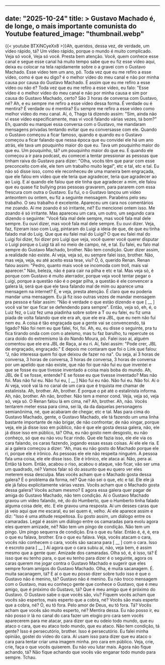 
---
date: "2025-10-24"
title: > 
    Gustavo Machado é, de longe, o mais importante comunista do Youtube
featured_image: "thumbnail.webp"
---
{{< youtube BTXiNCyeXx8 >}}Ah, queridos, dessa vez, de verdade, um
vídeo rápido, tá? Um vídeo rápido,
porque
o mundo é muito complicado. Veja só
você, Veja só você. Presta bem atenção.
Você,
quem conhece esse canal e segue esse
canal há muito tempo sabe que eu fiz
esse vídeo aqui, deixa eu colocar na
tela rapidamente sobre o a gravei com o
Gustavo Machado.
Esse vídeo tem um ano, pô.
Toda vez que eu me refiro a esse vídeo,
como é que eu digo? é o melhor vídeo do
meu canal e não por minha causa por
causa do Gustavo Machado. É assim que eu
me refiro a esse vídeo ou não é?
Toda vez que eu me refiro a esse vídeo,
eu falo: "Esse vídeo é o melhor vídeo do
meu canal e não por minha causa e sim
por causa do Gustavo Machado, certo? São
3 horas de conversa com Gustavo, né? Ah,
e eu sempre me refiro a esse vídeo dessa
forma. É verdade ou é mentira? É verdade
ou é mentira? Eu sempre me refiro a esse
vídeo como melhor vídeo do meu canal.
Aí, ó, Thago tá dizendo assim: "Sim,
ainda não vi esse vídeo especificamente,
mas vi você falando várias vezes, tá
bom?"
Eh,
quando eu marquei essa conversa com o
Gustavo,
me mandaram mensagens privadas tentando
evitar que eu conversasse com ele.
Quando o Gustavo começou a ficar famoso,
quando e quando eu o Gustavo começou a
ficar falando que nessa época que eu
convidei ele há
um ano atrás, ele tava um pouquinho
maior do que eu. Tava um pouquinho maior
do que eu. Um pouquinho, tá? um
pouquinho maior do que eu.
E quando ele começou a ir para podcast,
eu comecei a tentar pressionar as
pessoas que tinham raiva
do Gustavo
para dizer: "Olha, vocês têm que parar
com esse preconceito com ele, ele tem um
trabalho muito legal", etc e tal, etc e
tal. Eu não só disse isso, como ele
reconheceu de uma maneira bem engraçada,
que ele falou em vídeo que ele teria que
agradecer, teria que agradecer ao ao
Luig.
E aí quando ele falou que ele tinha que
agradecer a mim, ele falou que eu quase
fiz bullying
pras pessoas gravarem, para pararem com
essa frescura com outra o Gustavo.
Eu fui, o o Gustavo lançou um vídeo
anteontem ou ontem, eu fiz a seguinte
mensagem.
Parabéns pelo seu trabalho. O seu
trabalho é excelente.
Apareceu um cara nos comentários me
zoando. Aí me zoando é só irritante, né?
Eu mencionei ontem isso. Me zoando é só
irritante.
Mas apareceu um cara, um outro, um
segundo cara dizendo o seguinte:
"Você fala mal dele sempre,
mas você fala mal dele sempre. Eu ouvi
dizer,
mas você fala mal dele sempre. Eu ouvi
dizer.
Veja, faz, fizeram isso com Luig,
pintaram do Luigi a ideia de que, de que
eu tinha falado mal do Luig. Que que eu
falei mal do Luigi? O que eu falei mal
do Luigi foi dizer, foi dizer pro Luigi
que veja, você querer você querer
disputar o Luigi porque o Luigi tá ali
no meio de campo, né, e tal.
Eu
falei, eu falo mal sempre do Gustavo
Machado, brother. Não tem condição. Quer
dizer assim, a realidade não existe. Aí
veja,
veja só,
eu sempre falei isso, brother.
Não, mas veja, veja, eu até aceito essa
tese, viu? Ô, ô, querido Renan. Renan
falou assim: "Pedro, quanto mais você se
incomoda com troll, mais vai aparecer."
Não,
beleza, não é para cair na pilha e etc e
tal. Mas veja só, é porque com Gustavo
é muito aterrador, porque veja você
tentar pegar o Luigi, porque a questão
não é o pegar pilha, a questão é ele
convencer a galera lá, será que que ele
tava falando mal de mim ou aparece uma
mensagem na internet?
É, e veja, presta atenção.
É claro que eu poderia mandar uma
mensagem. Eu já fiz isso outras vezes de
mandar mensagem pra pessoa e falar
assim: "Não é verdade o que estão
dizendo e que [ __ ] você vai ter que
ficar se defendendo para sempre". Então,
veja só,
eh, é, o Luiz fez,
o Luiz fez uma piadinha sobre sobre a T
ou eu falei, eu fiz uma piada de volta
falando que ele era ah, que ele era JBL,
que eu nem não fui nem eu. A coisa é tão
engraçada que a gente vai se
convencendo, tá ligado?
Não foi nem eu que falei, foi, foi. Ah,
eu, eu disse o seguinte, pra tu fica
tirando onda com com o ateísmo, mas tu
faz barulho, tu repercute os cara doido
do extremismo lá do Nando Moura, pô.
Falei isso aí, alguém comentou que ele
era JBL de Raça, aí eu ri. Aí, falei
assim: "Pode crer, JBL de engraçado,
engraçado." E depois me contaram que foi
o Link que falou: "J, não interessa quem
foi que deixou de fazer no na". Ou seja,
aí 3 horas de conversa, 3 horas de
conversa, 3 horas de conversa, 3 horas
de conversa por um apelido que não
existe, que não foi que não fui eu que
inventei e que se fosse eu que tivesse
inventado a coisa mais boba do mundo.
Ah, JBL de E se fosse, entende? E se
fosse eu que tivesse inventado? Mas não
foi.
Mas não fui eu. Não fui eu, [ __ ] Não
fui eu não.
Não fui eu. Não foi. Aí o Aí veja, você
vai lá no canal de um cara que é
trquista me chamar de estalinista. Ah,
brother.
Ah, brother. É porque o pé até o
estalinista informa. Ah, não, brother.
Ah não, brother.
Não tem a menor cond.
Veja, veja só, veja só, veja só.
O Renan falou lá em cima, né?
Ah, brother.
Ah, não. Vocês tentarem meter essa para
cima, sei lá, da da daquelas personagens
semianônima, né, que acabaram de chegar,
etc e tal.
Mas para cima do Gustavo Machado, gente,
o Gustavo Machado, ele tá fazendo um uma
linha bastante importante de não brigar,
de não confrontar, de não xingar, porque
veja, ele já disse isso em público,
não é que ele gosta dessa galera, não,
ele já disse isso em público, tá? Olha,
eu não gosto nem desgosto, eu não
conheço, só que eu não vou ficar rindo.
Que ele fazia isso, ele ele via os cara
falando, os caras fazendo, jogando essas
essas coisas. Aí ele ele ria. E aí a
galera começou a dizer: "Ah, mas eu não
gosto do Machado porque ele ri, porque
ele é irônico.
As pessoas ele ele não respeita ninguém.
A pessoa fala uma coisa, ele ele disse
isso. Ele é irônico, ele ataca aí. Não,
pera aí. Então tá bom. Então, acabou o
riso, acabou o ataque, vão ficar, vão
ser uma um quadrado, né? Vamos falar só
do assunto que eu quero ver eles meterem
essa desculpa.
Mas vocês acham que o Machado gosta
dessa galera?
É o problema da forma, né? Que não sei o
que, etc e tal. Ele ele já ele já falou
explicitamente várias vezes. Vocês acham
que o Machado gosta dessa galera?
Vocês
acham mesmo?
E agora essa galera quer pagar de amiga
do Gustavo Machado, não tem condição. Aí
o Gustavo Machado gravou um vídeo
falando, né, do do Humberto, que o
Humberto tinha falado alguma coisa dele,
etc. E ele gravou uma resposta. Aí um
desses caras que já veio aqui que me
escaral, eu sei quem é, velho. Aí ele
aparece assim e diz: "Isso é uma atitude
respeitosa. Eu gosto assim, um diálogo
entre os camaradas.
Legal é assim um diálogo entre os
camaradas para evolu agora eles querem
amizade, né?
Não tem um pingo de condição.
Não tem um pingo. Um pingo sequerra de
condição.
Era o que eu falar. Então é, é, é, era o
que eu falava, brother. Era o que eu
falava. Veja, vocês atacam o cara, vocês
não conhecem o cara, vocês são sacana
para [ __ ] com o cara. Isso é escroto
para [ __ ] Aí agora que o cara subiu
aí, não, veja bem, é assim mesmo que a
gente quer. Amizade dos camaradas.
Olha
só,
é, é isso, tá? É isso que eu tenho para,
o que eu tenho para dizer é o seguinte,
agora os caras querem me jogar contra o
Gustavo Machado e sugerir que eles
sempre foram amigos do Gustavo Machado.
Olha, é muita sacanagem.
É. muita sacanagem,
tá? E aí o que eu posso dizer sobre tudo
isso é que o Gustavo não é menino, tá?
Gustavo não é menino. Eu não troco
mensagem com o Gustavo, mas eu conheço
gente que conhece o Gustavo, que é meu
amigo, que é próximo do Gustavo, tá? Que
é meu amigo que é próximo do Gustavo. O
Gustavo sabe o que vocês são, viu?
Fiquem vocês acham que vocês são
espertos, mais esperto que a cobra, né?
Vocês são mais esperto que a cobra, né?
Ó,
eu tô fora. Pelo amor de Deus, eu tô
fora. Tá? Vocês acham que vocês são
muito esperto, né? Mentira dessa. Eu não
posso ir,
eu não posso ir lá no canal do cara
fazer um elogio pro cara sem vocês
aparecerem para me atacar, para dizer
que eu odeio todo mundo, que eu ataco o
cara, que eu ataco todo mundo, que eu
ataco. Não tem condição, tá
gente? Isso é persecutório, brother.
Isso é persecutório. Eu falei minha
opinião, gostei do vídeo do cara. Aí
usam isso para dizer que eu ataco o cara
para tentar criar uma imagem minha. pro
cara em público.
Veja, crie, crie, faça o que vocês
quiserem. Eu não vou lutar mais. Agora
não fique achando, tá? Não fique achando
que vocês vão enganar todo mundo para
sempre.
Tchau.
